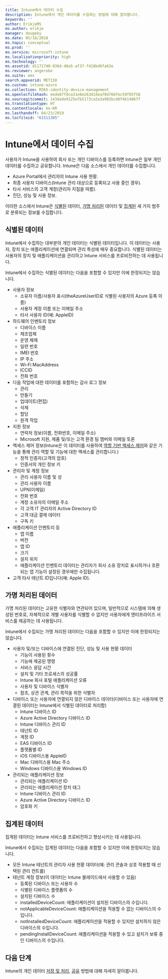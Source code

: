 ```yaml
---
title: Intune에서 데이터 수집
description: Intune에서 개인 데이터를 수집하는 방법에 대해 알아봅니다.
keywords: ''
author: ErikjeMS
ms.author: erikje
manager: dougeby
ms.date: 05/18/2018
ms.topic: conceptual
ms.prod: ''
ms.service: microsoft-intune
ms.localizationpriority: high
ms.technology: ''
ms.assetid: d1171740-936d-46a5-af37-f418bd6fa63e
ms.reviewer: angerobe
ms.suite: ems
search.appverid: MET150
ms.custom: intune-azure
ms.collection: M365-identity-device-management
ms.openlocfilehash: eede87fdca31e8e263d1dea78d766fec59f05f58
ms.sourcegitcommit: 143dade9125e7b5173ca2a3a902bcd6f4b14067f
ms.translationtype: HT
ms.contentlocale: ko-KR
ms.lasthandoff: 04/23/2019
ms.locfileid: "61511305"
---
```

# <a name="data-collection-in-intune"></a>Intune에서 데이터 수집

사용자가 Intune을 사용하여 회사 또는 개인 디바이스를 등록하면 Intune은 일부 개인 데이터를 수집하고 공유합니다. Intune은 다음 소스에서 개인 데이터를 수집합니다.

- Azure Portal에서 관리자의 Intune 사용 현황.
- 최종 사용자 디바이스(Intune 관리 대상으로 등록되고 사용 중인 경우).
- 타사 서비스의 고객 계정(관리자 지침을 따름).
- 진단, 성능 및 사용 정보.

이러한 소스에서 Intune은 [식별된](#identified-data) 데이터, [가명 처리된](#pseudonymized-data) 데이터 및 [집계된](#aggregated-data) 세 가지 범주로 분류되는 정보를 수집합니다.

## <a name="identified-data"></a>식별된 데이터

Intune에서 수집하는 대부분의 개인 데이터는 식별된 데이터입니다. 이 데이터는 사용자, 장치 또는 애플리케이션에 연결되며 관리 특성에 매우 중요합니다. 식별된 데이터는 사용자의 장치 및 애플리케이션을 관리하고 Intune 서비스를 프로비전하는 데 사용됩니다.

Intune에서 수집하는 식별된 데이터는 다음을 포함할 수 있지만 이에 한정되지는 않습니다. 

- 사용자 정보
    - 소유자 이름/사용자 표시(theAzureUserID로 식별된 사용자의 Azure 등록 이름)
    - 사용자 계정 이름 또는 이메일 주소
    - 타사 사용자 ID(예: AppleID)
- 하드웨어 인벤토리 정보
    - 디바이스 이름
    - 제조업체
    - 운영 체제
    - 일련 번호
    - IMEI 번호
    - IP 주소
    - Wi-Fi MacAddress
    - ICCID
    - 전화 번호
- 다음 작업에 대한 데이터를 포함하는 감사 로그 정보
    - 관리
    - 만들기
    - 업데이트(편집)
    - 삭제
    - 할당
    - 원격 작업
- 지원 정보
    - 연락처 정보(이름, 전화번호, 이메일 주소)
    - Microsoft 지원, 제품 및/또는 고객 환경 팀 멤버와 이메일 토론
- 액세스 제어 정보(Intune은 이 데이터를 사용하여 [역할 기반 액세스 제어](role-based-access-control.md)와 같은 기능을 통해 관리 역할 및 기능에 대한 액세스를 관리합니다.)
    - 정적 인증자(고객의 암호)
    - 인증서의 개인 정보 키 
- 관리자 및 계정 정보
    - 관리 사용자 이름 및 성
    - 관리 사용자 이름
    - UPN(이메일)
    - 전화 번호
    - 계정 소유자의 이메일 주소
    - 각 고객 IT 관리자의 Active Directory ID
    - 고객 대금 결제 데이터
    - 구독 키
- 애플리케이션 인벤토리 등
    - 앱 이름
    - 버전
    - 앱 ID
    - 크기
    - 설치 위치
    - 애플리케이션 인벤토리 데이터는 관리자가 회사 소유 장치로 표시하거나 호환되는 앱 기능이 설정된 경우에만 수집됩니다.  
- 고객 타사 테넌트 ID입니다(예: Apple ID). 

## <a name="pseudonymized-data"></a>가명 처리된 데이터

가명 처리된 데이터는 고유한 식별자와 연관되어 있으며, 일반적으로 시스템에 의해 생성된 번호로, 자체적으로 개별 사용자를 식별할 수 없지만 사용자에게 엔터프라이즈 서비스를 제공하는 데 사용됩니다. 

Intune에서 수집되는 가명 처리된 데이터는 다음을 포함할 수 있지만 이에 한정되지는 않습니다. 

- 사용자 및/또는 디바이스에 연결된 진단, 성능 및 사용 현황 데이터
    - 기능이 사용된 횟수
    - 기능에 제공된 명령
    - 서비스 응답 시간
    - 설치 및 기타 프로세스의 성공률
    - Intune 회사 포털 애플리케이션 오류
    - 사용자 및 디바이스 식별자
    - 참조, 상관 관계, 관리 목적을 위한 식별자 
- 디바이스 또는 사용자에 연결되지 않은 디바이스 데이터(디바이스 또는 사용자에 연결된 데이터는 Intune에서 식별된 데이터로 처리함)
    - Intune 디바이스 ID
    - Azure Active Directory 디바이스 ID
    - Intune 디바이스 관리 ID
    - 테넌트 ID
    - 계정 ID
    - EAS 디바이스 ID
    - 플랫폼별 ID
    - iOS 디바이스용 AppleID
    - Mac 디바이스용 Mac 주소
    - Windows 디바이스용 Windows ID
- 관리되는 애플리케이션 정보
    - 관리되는 애플리케이션 ID
    - 관리되는 애플리케이션 장치 태그
    - Intune 디바이스 관리 ID
    - Azure Active Directory 디바이스 ID
    - 암호화 키

## <a name="aggregated-data"></a>집계된 데이터

집계된 데이터는 Intune 서비스를 프로비전하고 향상시키는 데 사용됩니다. 

Intune에서 수집되는 집계된 데이터는 다음을 포함할 수 있지만 이에 한정되지는 않습니다. 

- 모든 Intune 테넌트의 관리자 사용 현황 데이터(예: 관리 콘솔과 상호 작용할 때 선택된 관리 컨트롤)
- 테넌트 계정 정보(이 데이터는 Intune 블레이드에서 사용할 수 있음)
    - 등록된 디바이스 또는 사용자 수
    - 식별된 디바이스 플랫폼의 수  
    - 설치된 디바이스 수
    - installedDeviceCount: 애플리케이션이 설치된 디바이스의 수입니다.
    - notApplicableDeviceCount: 애플리케이션을 적용할 수 없는 디바이스의 수입니다.
    - notInstalledDeviceCount: 애플리케이션을 적용할 수 있지만 설치하지 않은 디바이스의 수입니다.
    - pendingInstallDeviceCount: 애플리케이션을 적용할 수 있고 설치가 보류 중인 디바이스의 수입니다.
    
## <a name="next-steps"></a>다음 단계

Intune의 개인 데이터 [저장 및 처리](privacy-data-store-process.md), [공유](privacy-data-secure-share.md) 방법에 대해 자세히 알아봅니다. 
